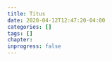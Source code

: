 ```yaml
---
title: Titus
date: 2020-04-12T12:47:20-04:00
categories: []
tags: []
chapter: 
inprogress: false
---
```


